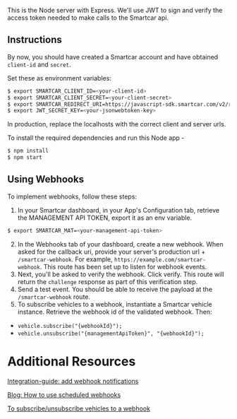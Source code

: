This is the Node server with Express. We'll use JWT to sign and verify the access token needed to make calls to the Smartcar api.

## Instructions

By now, you should have created a Smartcar account and have obtained `client-id` and `secret`.

Set these as environment variables:
```bash
$ export SMARTCAR_CLIENT_ID=<your-client-id>
$ export SMARTCAR_CLIENT_SECRET=<your-client-secret>
$ export SMARTCAR_REDIRECT_URI=https://javascript-sdk.smartcar.com/v2/redirect?app_origin=http://localhost:3000
$ export JWT_SECRET_KEY=<your-jsonwebtoken-key>
```

In production, replace the localhosts with the correct client and server urls.

To install the required dependencies and run this Node app -
```bash
$ npm install
$ npm start
```

## Using Webhooks
To implement webhooks, follow these steps:
1. In your Smartcar dashboard, in your App's Configuration tab, retrieve the MANAGEMENT API TOKEN, export it as an env variable.
```bash
$ export SMARTCAR_MAT=<your-management-api-token>
``` 
2. In the Webhooks tab of your dashboard, create a new webhook. When asked for the callback uri, provide your server's production url + `/smartcar-webhook`. For example, `https://example.com/smartcar-webhook`. This route has been set up to listen for webhook events.
3. Next, you'll be asked to verify the webhook. Click verify. This route will return the `challenge` response as part of this verification step.
4. Send a test event. You should be able to receive the payload at the `/smartcar-webhook` route.
5. To subscribe vehicles to a webhook, instantiate a Smartcar vehicle instance. Retrieve the webhook id of the validated webhook. Then:
  - `vehicle.subscribe("{webhookId}");`
  - `vehicle.unsubscribe("{managementApiToken}", "{webhookId}");`

# Additional Resources
[Integration-guide: add webhook notifications](https://smartcar.com/docs/integration-guide/plan-your-integration/add-webhook-notifications/#1-types-of-webhooks)

[Blog: How to use scheduled webhooks](https://smartcar.com/blog/how-to-use-scheduled-webhooks/)

[To subscribe/unsubscribe vehicles to a webhook](https://smartcar.com/docs/api/?version=v2.0&language=Node#post-subscribe)
